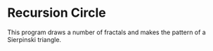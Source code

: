 # Recursion Circle

This program draws a number of fractals and makes the pattern of a Sierpinski triangle.
